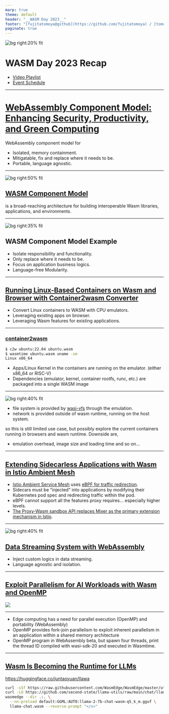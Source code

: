 ```yaml
---
marp: true
theme: default
header: "__WASM Day 2023__"
footer: "[fujitatomoya@github](https://github.com/fujitatomoya) / [tomoyafujita@linkedin](https://www.linkedin.com/in/tomoya-fujita-5bb656b6/)"
paginate: true
---
```


![bg right:20% fit](./images/WebAssembly_Logo.png)

# WASM Day 2023 Recap

- [Video Playlist](https://www.youtube.com/playlist?list=PLj6h78yzYM2MEIqhZoMMKhZ6Q-XDxiDg7)
- [Event Schedule](https://colocatedeventsna2023.sched.com/overview/type/Cloud+Native+Wasm+Day)

<!---
# Comment Here
--->

---

# [WebAssembly Component Model: Enhancing Security, Productivity, and Green Computing](https://static.sched.com/hosted_files/colocatedeventsna2023/ba/Bailey-Kate-CloudNativeWasmDay-NA-2023.pptx.pdf)

WebAssembly component model for

- Isolated, memory containment.
- Mitigatable, fix and replace where it needs to be.
- Portable, language agnostic.

<!---
# Comment Here
--->

---

![bg right:50% fit](./images/wasm_composable_model.png)

## [WASM Component Model](https://component-model.bytecodealliance.org/)

is a broad-reaching architecture for building interoperable Wasm libraries, applications, and environments.

<!---
# Comment Here
--->

---

![bg right:35% fit](./images/wasm_composable_model_example.png)

## WASM Component Model Example

- Isolate responsibility and functionality.
- Only replace where it needs to be.
- Focus on application business logics.
- Language-free Modularity.

<!---
# Comment Here
--->

---

## [Running Linux-Based Containers on Wasm and Browser with Container2wasm Converter](https://static.sched.com/hosted_files/colocatedeventsna2023/3c/c2w.pdf)

- Convert Linux containers to WASM with CPU emulators.
- Leveraging existing apps on browser.
- Leveraging Wasm features for existing applications.

<!---
# Comment Here
--->

---

### [container2wasm](https://github.com/ktock/container2wasm)

```bash
$ c2w ubuntu:22.04 ubuntu.wasm
$ wasmtime ubuntu.wasm uname -sm
Linux x86_64
```

- Apps/Linux Kernel in the containers are running on the emulator. (either x86_64 or RISC-V)
- Dependencies (emulator, kernel, container rootfs, runc, etc.) are packaged into a single WASM image

<!---
# Comment Here
--->

---

![bg right:40% fit](./images/container2wasm.png)

- file system is provided by [wasi-vfs](https://github.com/kateinoigakukun/wasi-vfs) through the emulation.
- network is provided outside of wasm runtime, running on the host system.

so this is still limited use case, but possibly explore the current containers running in browsers and wasm runtime. Downside are,

- emulation overhead, image size and loading time and so on...

<!---
# Comment Here
--->

---

## [Extending Sidecarless Applications with Wasm in Istio Ambient Mesh](https://colocatedeventsna2023.sched.com/event/1Rj2n/extending-sidecarless-applications-with-wasm-in-istio-ambient-mesh-lin-sun-ben-leggett-soloio)

- [Istio Ambient Service Mesh](https://istio.io/latest/blog/2022/introducing-ambient-mesh/) uses [eBPF for traffic redirection](https://istio.io/latest/blog/2023/ambient-ebpf-redirection/).
- Sidecars must be “injected” into applications by modifying their Kubernetes pod spec and redirecting traffic within the pod.
- eBPF cannot support all the features proxy requires... especially higher levels.
- [The Proxy-Wasm sandbox API replaces Mixer as the primary extension mechanism in Istio](https://istio.io/latest/docs/concepts/wasm/).

<!---
# Comment Here
--->

---

![bg right:40% fit](./images/redpanda_usecase.png)

## [Data Streaming System with WebAssembly](https://static.sched.com/hosted_files/colocatedeventsna2023/dc/Data%20Transforms%20Slides%20-%20WasmDay%20KubeCon.pdf)

- Inject custom logics in data streaming.
- Language agnostic and isolation.

<!---
# Comment Here
--->

---

## [Exploit Parallelism for AI Workloads with Wasm and OpenMP](https://static.sched.com/hosted_files/colocatedeventsna2023/19/WasmDay2023-Wasm%2BOpenMP.pdf)

![](./images/wasm_wasi_threads.png)

<!---
# Comment Here
--->

---

- Edge computing has a need for parallel execution (OpenMP) and portability (WebAssembly)
- OpenMP provides fork-join parallelism to exploit inherent parallelism in an application within a shared memory architecture
- OpenMP program in WebAssembly beta, but spawn four threads, print the thread ID compiled with wasi-sdk-20 and executed in Wasmtime.

<!---
# Comment Here
--->

---

## [Wasm Is Becoming the Runtime for LLMs](https://colocatedeventsna2023.sched.com/event/1Rj3t/wasm-is-becoming-the-runtime-for-llms-michael-yuan-second-state)

https://huggingface.co/juntaoyuan/llawa

```bash
curl -sSf https://raw.githubusercontent.com/WasmEdge/WasmEdge/master/utils/install.sh | bash -s -- --plugins wasi_nn-ggml
curl -LO https://github.com/second-state/llama-utils/raw/main/chat/llama-chat.wasm
wasmedge --dir .:. \
  --nn-preload default:GGML:AUTO:llama-2-7b-chat-wasm-q5_k_m.gguf \
  llama-chat.wasm --reverse-prompt "</s>"
```

<!---
# Comment Here
--->
